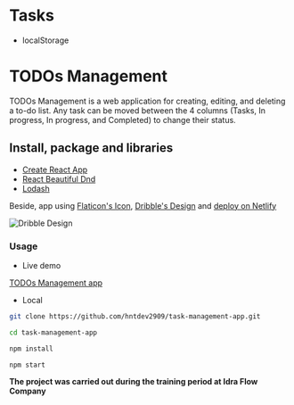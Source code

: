 # Tasks

- localStorage

# TODOs Management

TODOs Management is a web application for creating, editing, and deleting a to-do list.
Any task can be moved between the 4 columns (Tasks, In progress, In progress, and Completed) to change their status.

## Install, package and libraries

- [Create React App](https://reactjs.org/)
- [React Beautiful Dnd](https://github.com/atlassian/react-beautiful-dnd)
- [Lodash](https://lodash.com/)

Beside, app using [Flaticon's Icon](https://www.flaticon.com/), [Dribble's Design](https://dribbble.com/) and [deploy on Netlify](https://app.netlify.com/)

![Dribble Design](https://cdn.dribbble.com/users/2698435/screenshots/10864133/media/d932e99a270193fb851631d6308b56e2.png)

### Usage

- Live demo

[TODOs Management app](https://todos-management.netlify.app/)

- Local

```bash
git clone https://github.com/hntdev2909/task-management-app.git

cd task-management-app

npm install

npm start
```

**The project was carried out during the training period at Idra Flow Company**
